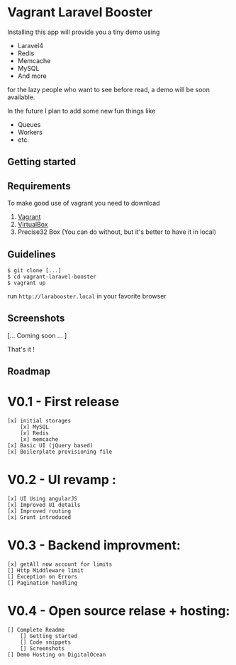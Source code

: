 # Vagrant Laravel Booster

Installing this app will provide you a tiny demo using

* Laravel4 
* Redis
* Memcache
* MySQL
* And more

for the lazy people who want to see before read, a demo will be soon available.

In the future I plan to add some new fun things like

* Queues
* Workers
* etc.

## Getting started

Requirements
------------

To make good use of vagrant you need to download

1. [Vagrant](http://www.vagrantup.com/downloads.html)
2. [VirtualBox](https://www.virtualbox.org/wiki/Downloads)
3. Precise32 Box (You can do without, but it's better to have it in local)

Guidelines
----------

```
$ git clone [...]
$ cd vagrant-laravel-booster
$ vagrant up
```

run `http://larabooster.local` in your favorite browser

Screenshots
-----------

[... Coming soon ... ]

That's it !

Roadmap
-------

# V0.1 - First release
    [x] initial storages
        [x] MySQL
        [x] Redis
        [x] memcache
    [x] Basic UI (jQuery based)
    [x] Boilerplate provisioning file
# V0.2 - UI revamp :
    [x] UI Using angularJS
    [x] Improved UI details
    [x] Improved routing
    [x] Grunt introduced
# V0.3 - Backend improvment:
    [x] getAll now account for limits
    [] Http Middleware limit
    [] Exception on Errors
    [] Pagination handling
# V0.4 - Open source relase + hosting:
    [] Complete Readme
        [] Getting started
        [] Code snippets
        [] Screenshots
    [] Demo Hosting on DigitalOcean


